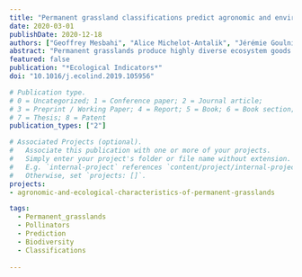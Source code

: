 ```yaml
---
title: "Permanent grassland classifications predict agronomic and environmental characteristics well, but not ecological characteristics"
date: 2020-03-01
publishDate: 2020-12-18
authors: ["Geoffrey Mesbahi", "Alice Michelot-Antalik", "Jérémie Goulnik", "Sylvain Plantureux"]
abstract: "Permanent grasslands produce highly diverse ecosystem goods and services, which need to be easily assessed by decision makers. Naturalists and agronomists classify grasslands in different ways to predict ecological, agronomic and environmental characteristics of the grasslands. However, few studies have compared the prediction abilities of these different classifications using the same botanical relevés, and none has explored the utility of combining classifications. In this study, we attributed a grassland class from each of three classifications (phytosociological, agronomic and functional) to 250 permanent grasslands in north-eastern France to predict 16 characteristics: nine ecological, three agronomic and four environmental. We used statistical model selection to identify the classification or combination of classifications that best predicted each characteristic. Our results showed great prediction ability of agronomic classification, which created the best models for predicting agronomic (yield) and environmental (management, elevation) characteristics. We also identified a strong prediction ability of combining two or all three classifications to predict seven other grassland characteristics. However, grassland classifications did not predict most of the ecological characteristics well. We can assume that phytosociological classification, despite its mainstream use, predicts grassland characteristics less well than agronomic classification. We recommend combining grassland classifications to improve rapid prediction abilities. This study provides new knowledge useful for developing grassland classifications which meet the needs of agronomists and naturalists."
featured: false
publication: "*Ecological Indicators*"
doi: "10.1016/j.ecolind.2019.105956"

# Publication type.
# 0 = Uncategorized; 1 = Conference paper; 2 = Journal article;
# 3 = Preprint / Working Paper; 4 = Report; 5 = Book; 6 = Book section;
# 7 = Thesis; 8 = Patent
publication_types: ["2"]

# Associated Projects (optional).
#   Associate this publication with one or more of your projects.
#   Simply enter your project's folder or file name without extension.
#   E.g. `internal-project` references `content/project/internal-project/index.md`.
#   Otherwise, set `projects: []`.
projects:
- agronomic-and-ecological-characteristics-of-permanent-grasslands

tags:
  - Permanent_grasslands
  - Pollinators
  - Prediction
  - Biodiversity
  - Classifications
  
---
```

